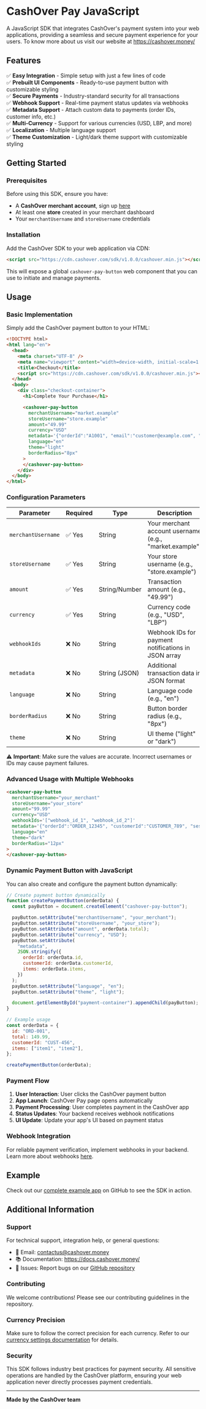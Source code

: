 # CashOver Pay JavaScript

A JavaScript SDK that integrates CashOver's payment system into your web applications, providing a seamless and secure payment experience for your users.
To know more about us visit our website at https://cashover.money/

## Features

✅ **Easy Integration** - Simple setup with just a few lines of code  
✅ **Prebuilt UI Components** - Ready-to-use payment button with customizable styling  
✅ **Secure Payments** - Industry-standard security for all transactions  
✅ **Webhook Support** - Real-time payment status updates via webhooks  
✅ **Metadata Support** - Attach custom data to payments (order IDs, customer info, etc.)  
✅ **Multi-Currency** - Support for various currencies (USD, LBP, and more)  
✅ **Localization** - Multiple language support  
✅ **Theme Customization** - Light/dark theme support with customizable styling

## Getting Started

### Prerequisites

Before using this SDK, ensure you have:

- A **CashOver merchant account**, sign up [here](https://merchant.cashover.money/)
- At least one **store** created in your merchant dashboard
- Your `merchantUsername` and `storeUsername` credentials

### Installation

Add the CashOver SDK to your web application via CDN:

```html
<script src="https://cdn.cashover.com/sdk/v1.0.0/cashover.min.js"></script>
```

This will expose a global `cashover-pay-button` web component that you can use to initiate and manage payments.

## Usage

### Basic Implementation

Simply add the CashOver payment button to your HTML:

```html
<!DOCTYPE html>
<html lang="en">
  <head>
    <meta charset="UTF-8" />
    <meta name="viewport" content="width=device-width, initial-scale=1.0" />
    <title>Checkout</title>
    <script src="https://cdn.cashover.com/sdk/v1.0.0/cashover.min.js"></script>
  </head>
  <body>
    <div class="checkout-container">
      <h1>Complete Your Purchase</h1>

      <cashover-pay-button
        merchantUsername="market.example"
        storeUsername="store.example"
        amount="49.99"
        currency="USD"
        metadata='{"orderId":"A1001", "email":"customer@example.com", "country":"LB", "postalCode":"1300"}'
        language="en"
        theme="light"
        borderRadius="8px"
      >
      </cashover-pay-button>
    </div>
  </body>
</html>
```

### Configuration Parameters

| Parameter          | Required | Type          | Description                                             |
| ------------------ | -------- | ------------- | ------------------------------------------------------- |
| `merchantUsername` | ✅ Yes   | String        | Your merchant account username (e.g., "market.example") |
| `storeUsername`    | ✅ Yes   | String        | Your store username (e.g., "store.example")             |
| `amount`           | ✅ Yes   | String/Number | Transaction amount (e.g., "49.99")                      |
| `currency`         | ✅ Yes   | String        | Currency code (e.g., "USD", "LBP")                      |
| `webhookIds`       | ❌ No    | String        | Webhook IDs for payment notifications in JSON array     |
| `metadata`         | ❌ No    | String (JSON) | Additional transaction data in JSON format              |
| `language`         | ❌ No    | String        | Language code (e.g., "en")                              |
| `borderRadius`     | ❌ No    | String        | Button border radius (e.g., "8px")                      |
| `theme`            | ❌ No    | String        | UI theme ("light" or "dark")                            |

⚠️ **Important**: Make sure the values are accurate. Incorrect usernames or IDs may cause payment failures.

### Advanced Usage with Multiple Webhooks

```html
<cashover-pay-button
  merchantUsername="your_merchant"
  storeUsername="your_store"
  amount="99.99"
  currency="USD"
  webhookIds='["webhook_id_1", "webhook_id_2"]'
  metadata='{"orderId":"ORDER_12345", "customerId":"CUSTOMER_789", "sessionId":"SESSION_ABC"}'
  language="en"
  theme="dark"
  borderRadius="12px"
>
</cashover-pay-button>
```

### Dynamic Payment Button with JavaScript

You can also create and configure the payment button dynamically:

```javascript
// Create payment button dynamically
function createPaymentButton(orderData) {
  const payButton = document.createElement("cashover-pay-button");

  payButton.setAttribute("merchantUsername", "your_merchant");
  payButton.setAttribute("storeUsername", "your_store");
  payButton.setAttribute("amount", orderData.total);
  payButton.setAttribute("currency", "USD");
  payButton.setAttribute(
    "metadata",
    JSON.stringify({
      orderId: orderData.id,
      customerId: orderData.customerId,
      items: orderData.items,
    })
  );
  payButton.setAttribute("language", "en");
  payButton.setAttribute("theme", "light");

  document.getElementById("payment-container").appendChild(payButton);
}

// Example usage
const orderData = {
  id: "ORD-001",
  total: 149.99,
  customerId: "CUST-456",
  items: ["item1", "item2"],
};

createPaymentButton(orderData);
```

### Payment Flow

1. **User Interaction**: User clicks the CashOver payment button
2. **App Launch**: CashOver Pay page opens automatically
3. **Payment Processing**: User completes payment in the CashOver app
4. **Status Updates**: Your backend receives webhook notifications
5. **UI Update**: Update your app's UI based on payment status

### Webhook Integration

For reliable payment verification, implement webhooks in your backend. Learn more about webhooks [here](https://docs.cashover.money/guides/merchant/webhooks).

## Example

Check out our [complete example app](https://github.com/CashOverDev/cashover-pay-js) on GitHub to see the SDK in action.

## Additional Information

### Support

For technical support, integration help, or general questions:

- 📧 Email: [contactus@cashover.money](mailto:contactus@cashover.money)
- 📚 Documentation: https://docs.cashover.money/
- 🐛 Issues: Report bugs on our [GitHub repository](https://github.com/CashOverDev/cashover-pay-js/issues)

### Contributing

We welcome contributions! Please see our contributing guidelines in the repository.

### Currency Precision

Make sure to follow the correct precision for each currency. Refer to our [currency settings documentation](https://docs.cashover.money/guides/merchant/currency-settings#supported-currencies--precision) for details.

### Security

This SDK follows industry best practices for payment security. All sensitive operations are handled by the CashOver platform, ensuring your web application never directly processes payment credentials.

---

**Made by the CashOver team**
